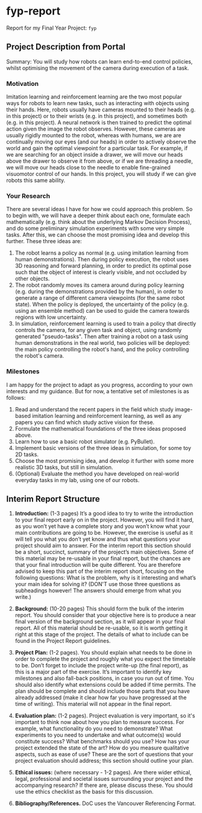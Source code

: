 # fyp-report
Report for my Final Year Project: `fyp`

## Project Description from Portal
Summary: You will study how robots can learn end-to-end control policies, whilst optimising the movement of the camera during execution of a task.

### Motivation

Imitation learning and reinforcement learning are the two most popular ways for robots to learn new tasks, such as interacting with objects using their hands. Here, robots usually have cameras mounted to their heads (e.g. in this project) or to their wrists (e.g. in this project), and sometimes both (e.g. in this project). A neural network is then trained to predict the optimal action given the image the robot observes. However, these cameras are usually rigidly mounted to the robot, whereas with humans, we are are continually moving our eyes (and our heads) in order to actively observe the world and gain the optimal viewpoint for a particular task. For example, if we are searching for an object inside a drawer, we will move our heads above the drawer to observe it from above, or if we are threading a needle, we will move our heads close to the needle to enable fine-grained visuomotor control of our hands. In this project, you will study if we can give robots this same ability.

### Your Research

There are several ideas I have for how we could approach this problem. So to begin with, we will have a deeper think about each one, formulate each mathematically (e.g. think about the underlying Markov Decision Process), and do some preliminary simulation experiments with some very simple tasks. After this, we can choose the most promising idea and develop this further. These three ideas are:

1. The robot learns a policy as normal (e.g. using imitation learning from human demonstrations). Then during policy execution, the robot uses 3D reasoning and forward planning, in order to predict its optimal pose such that the object of interest is clearly visible, and not occluded by other objects.
2. The robot randomly moves its camera around during policy learning (e.g. during the demonstrations provided by the human), in order to generate a range of different camera viewpoints (for the same robot state). When the policy is deployed, the uncertainty of the policy (e.g. using an ensemble method) can be used to guide the camera towards regions with low uncertainty.
3. In simulation, reinforcement learning is used to train a policy that directly controls the camera, for any given task and object, using randomly generated "pseudo-tasks". Then after training a robot on a task using human demonstrations in the real world, two policies will be deployed: the main policy controlling the robot's hand, and the policy controlling the robot's camera.


### Milestones

I am happy for the project to adapt as you progress, according to your own interests and my guidance. But for now, a tentative set of milestones is as follows:

1. Read and understand the recent papers in the field which study image-based imitation learning and reinforcement learning, as well as any papers you can find which study active vision for these.
2. Formulate the mathematical foundations of the three ideas proposed above.
3. Learn how to use a basic robot simulator (e.g. PyBullet).
4. Implement basic versions of the three ideas in simulation, for some toy 2D tasks.
5. Choose the most promising idea, and develop it further with some more realistic 3D tasks, but still in simulation.
6. (Optional) Evaluate the method you have developed on real-world everyday tasks in my lab, using one of our robots.


## Interim Report Structure

1. **Introduction:** (1-3 pages) It’s a good idea to try to write the introduction to your final report early on in the project. However, you will find it hard, as you won’t yet have a complete story and you won’t know what your main contributions are going to be. However, the exercise is useful as it will tell you what you don’t yet know and thus what questions your project should aim to answer. For the interim report this section should be a short, succinct, summary of the project’s main objectives. Some of this material may be re-usable in your final report, but the chances are that your final introduction will be quite different.  You are therefore advised to keep this part of the interim report short, focusing on the following questions: What is the problem, why is it interesting and what’s your main idea for solving it?  (DON'T use those three questions as subheadings however!  The answers should emerge from what you write.)

1. **Background:** (10-20 pages) This should form the bulk of the interim report. You should consider that your objective here is to produce a near final version of the background section, as it will appear in your final report.  All of this material should be re-usable, so it is worth getting it right at this stage of the project.  The details of what to include can be found in the Project Report guidelines.

1. **Project Plan:** (1-2 pages). You should explain what needs to be done in order to complete the project and roughly what you expect the timetable to be. Don’t forget to include the project write-up (the final report), as this is a major part of the exercise. It’s important to identify key milestones and also fall-back positions, in case you run out of time.  You should also identify what extensions could be added if time permits.  The plan should be complete and should include those parts that you have already addressed (make it clear how far you have progressed at the time of writing).  This material will not appear in the final report.

1. **Evaluation plan:** (1-2 pages). Project evaluation is very important, so it's important to think now about how you plan to measure success. For example, what functionality do you need to demonstrate?  What experiments to you need to undertake and what outcome(s) would constitute success?  What benchmarks should you use? How has your project extended the state of the art?  How do you measure qualitative aspects, such as ease of use?  These are the sort of questions that your project evaluation should address; this section should outline your plan.

1. **Ethical issues:** (where necessary - 1-2 pages). Are there wider ethical, legal, professional and societal issues surrounding your project and the accompanying research? If there are, please discuss these. You should use the ethics checklist as the basis for this discussion. 

1. **Bibliography/References.** DoC uses the Vancouver Referencing Format.